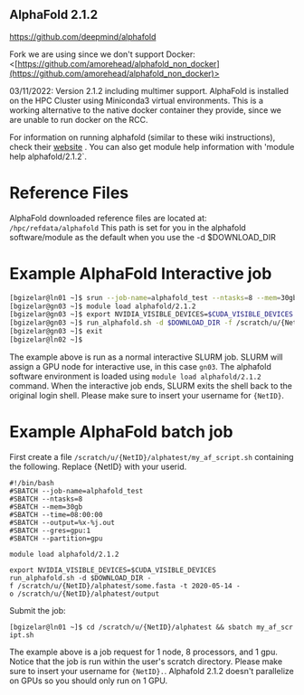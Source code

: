 ## AlphaFold 2.1.2

<https://github.com/deepmind/alphafold>

Fork we are using since we don't support Docker: <[https://github.com/amorehead/alphafold_non_docker](https://github.com/amorehead/alphafold_non_docker)>

03/11/2022: Version 2.1.2 including multimer support. AlphaFold is
installed on the HPC Cluster using Miniconda3 virtual environments. This
is a working alternative to the native docker container they provide,
since we are unable to run docker on the RCC.

For information on running alphafold (similar to these wiki
instructions), check their <html><a href="https://github.com/amorehead/alphafold_non_docker">website</a> </html>.
You can also get module help information with 'module help alphafold/2.1.2`.

# Reference Files

AlphaFold downloaded reference files are located at:
`/hpc/refdata/alphafold` This path is set for you in the alphafold
software/module as the default when you use the -d $DOWNLOAD_DIR

# Example AlphaFold Interactive job

``` bash
[bgizelar@ln01 ~]$ srun --job-name=alphafold_test --ntasks=8 --mem=30gb --time=8:00:00 --gres=gpu:1 --pty bash
[bgizelar@gn03 ~]$ module load alphafold/2.1.2
[bgizelar@gn03 ~]$ export NVIDIA_VISIBLE_DEVICES=$CUDA_VISIBLE_DEVICES
[bgizelar@gn03 ~]$ run_alphafold.sh -d $DOWNLOAD_DIR -f /scratch/u/{NetID}/alphatest/some.fasta -t 2020-05-14 -o /scratch/u/{NetID}/alphatest/output
[bgizelar@gn03 ~]$ exit
[bgizelar@ln02 ~]$
```

The example above is run as a normal interactive SLURM job. SLURM will
assign a GPU node for interactive use, in this case `gn03`. The
alphafold software environment is loaded using `module load alphafold/2.1.2`
command. When the interactive job ends, SLURM exits the shell back to
the original login shell. Please make sure to insert your username for
`{NetID}`.

# Example AlphaFold batch job

First create a file `/scratch/u/{NetID}/alphatest/my_af_script.sh`
containing the following. Replace {NetID} with your userid.

`#!/bin/bash`  
`#SBATCH --job-name=alphafold_test`  
`#SBATCH --ntasks=8`  
`#SBATCH --mem=30gb`  
`#SBATCH --time=08:00:00`  
`#SBATCH --output=%x-%j.out`  
`#SBATCH --gres=gpu:1`  
`#SBATCH --partition=gpu`  
  
`module load alphafold/2.1.2`  
  
`export NVIDIA_VISIBLE_DEVICES=$CUDA_VISIBLE_DEVICES`  
`run_alphafold.sh -d $DOWNLOAD_DIR -f /scratch/u/{NetID}/alphatest/some.fasta -t 2020-05-14 -o /scratch/u/{NetID}/alphatest/output`

Submit the job:

`[bgizelar@ln01 ~]$ cd /scratch/u/{NetID}/alphatest && sbatch my_af_script.sh`

The example above is a job request for 1 node, 8 processors, and 1 gpu.
Notice that the job is run within the user's scratch directory. Please
make sure to insert your username for `{NetID}.`. Alphafold 2.1.2 doesn't
parallelize on GPUs so you should only run on 1 GPU.
